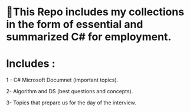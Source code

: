 # :file_folder:This Repo includes my collections in the form of essential and summarized C# for employment.
# Includes  : 
1 - C# Microsoft Documnet (important topics).

2- Algorithm and DS (best questions and concepts).


3- Topics that prepare us for the day of the interview.

